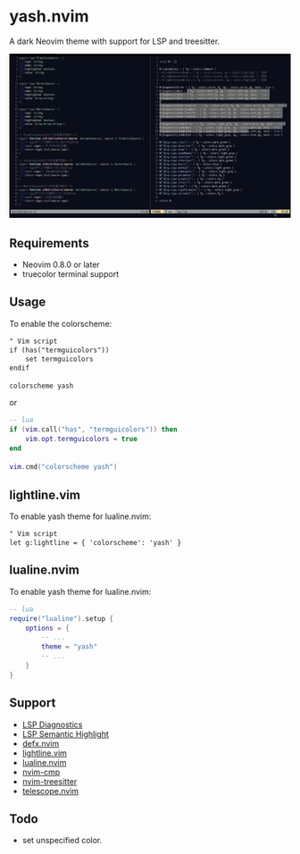 # yash.nvim
A dark Neovim theme with support for LSP and treesitter.

![Sample image](image/v0.6.0.jpg)

## Requirements
- Neovim 0.8.0 or later
- truecolor terminal support

## Usage
To enable the colorscheme:

```vim
" Vim script
if (has("termguicolors"))
    set termguicolors
endif

colorscheme yash
```

or

```lua
-- lua
if (vim.call("has", "termguicolors")) then
    vim.opt.termguicolors = true
end

vim.cmd("colorscheme yash")
```

## lightline.vim
To enable yash theme for lualine.nvim: 
```vim
" Vim script
let g:lightline = { 'colorscheme': 'yash' }
```

## lualine.nvim
To enable yash theme for lualine.nvim: 
```lua
-- lua
require("lualine").setup {
    options = {
        -- ...
        theme = "yash"
        -- ...
    }
}
```

## Support
- [LSP Diagnostics](https://neovim.io/doc/user/lsp.html)
- [LSP Semantic Highlight](https://neovim.io/doc/user/lsp.html#lsp-semantic-highlight)
- [defx.nvim](https://github.com/Shougo/defx.nvim)
- [lightline.vim](https://github.com/itchyny/lightline.vim)
- [lualine.nvim](https://github.com/nvim-lualine/lualine.nvim)
- [nvim-cmp](https://github.com/hrsh7th/nvim-cmp)
- [nvim-treesitter](https://github.com/nvim-treesitter/nvim-treesitter)
- [telescope.nvim](https://github.com/nvim-telescope/telescope.nvim)

## Todo
- set unspecified color.
